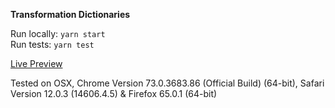 **Transformation Dictionaries**

Run locally: `yarn start`  
Run tests: `yarn test`  

[Live Preview](https://stage.harrydix.de/)

Tested on OSX, Chrome Version 73.0.3683.86 (Official Build) (64-bit), Safari Version 12.0.3 (14606.4.5) & Firefox 65.0.1 (64-bit)